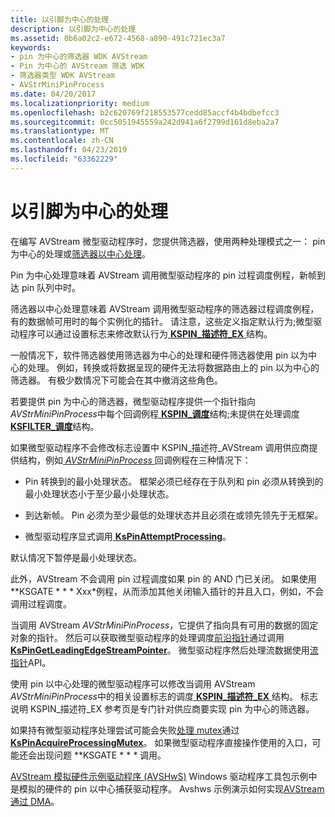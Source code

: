 ```yaml
---
title: 以引脚为中心的处理
description: 以引脚为中心的处理
ms.assetid: 0b6a02c2-e672-4568-a890-491c721ec3a7
keywords:
- pin 为中心的筛选器 WDK AVStream
- Pin 为中心的 AVStream 筛选 WDK
- 筛选器类型 WDK AVStream
- AVStrMiniPinProcess
ms.date: 04/20/2017
ms.localizationpriority: medium
ms.openlocfilehash: b2c620769f218553577cedd85accf4b4bdbefcc3
ms.sourcegitcommit: 0cc5051945559a242d941a6f2799d161d8eba2a7
ms.translationtype: MT
ms.contentlocale: zh-CN
ms.lasthandoff: 04/23/2019
ms.locfileid: "63362229"
---
```

# <a name="pin-centric-processing"></a>以引脚为中心的处理





在编写 AVStream 微型驱动程序时，您提供筛选器，使用两种处理模式之一： pin 为中心的处理或[筛选器以中心处理](filter-centric-processing.md)。

Pin 为中心处理意味着 AVStream 调用微型驱动程序的 pin 过程调度例程，新帧到达 pin 队列中时。

筛选器以中心处理意味着 AVStream 调用微型驱动程序的筛选器过程调度例程，有的数据帧可用时的每个实例化的插针。 请注意，这些定义指定默认行为;微型驱动程序可以通过设置标志来修改默认行为[ **KSPIN\_描述符\_EX** ](https://msdn.microsoft.com/library/windows/hardware/ff563534)结构。

一般情况下，软件筛选器使用筛选器为中心的处理和硬件筛选器使用 pin 以为中心的处理。 例如，转换或将数据呈现的硬件无法将数据路由上的 pin 以为中心的筛选器。 有极少数情况下可能会在其中撤消这些角色。

若要提供 pin 为中心的筛选器，微型驱动程序提供一个指针指向*AVStrMiniPinProcess*中每个回调例程[ **KSPIN\_调度**](https://msdn.microsoft.com/library/windows/hardware/ff563535)结构;未提供在处理调度[ **KSFILTER\_调度**](https://msdn.microsoft.com/library/windows/hardware/ff562554)结构。

如果微型驱动程序不会修改标志设置中 KSPIN\_描述符\_AVStream 调用供应商提供结构，例如[ *AVStrMiniPinProcess* ](https://msdn.microsoft.com/library/windows/hardware/ff556351)回调例程在三种情况下：

-   Pin 转换到的最小处理状态。 框架必须已经存在于队列和 pin 必须从转换到的最小处理状态小于至少最小处理状态。

-   到达新帧。 Pin 必须为至少最低的处理状态并且必须在或领先领先于无框架。

-   微型驱动程序显式调用[ **KsPinAttemptProcessing**](https://msdn.microsoft.com/library/windows/hardware/ff563494)。

默认情况下暂停是最小处理状态。

此外，AVStream 不会调用 pin 过程调度如果 pin 的 AND 门已关闭。 如果使用 **KSGATE * * * Xxx*例程，从而添加其他关闭输入插针的并且入口，例如，不会调用过程调度。

当调用 AVStream *AVStrMiniPinProcess*，它提供了指向具有可用的数据的固定对象的指针。 然后可以获取微型驱动程序的处理调度[前沿指针](leading-and-trailing-edge-stream-pointers.md)通过调用[ **KsPinGetLeadingEdgeStreamPointer**](https://msdn.microsoft.com/library/windows/hardware/ff563513)。 微型驱动程序然后处理流数据使用[流指针](stream-pointers.md)API。

使用 pin 以中心处理的微型驱动程序可以修改当调用 AVStream *AVStrMiniPinProcess*中的相关设置标志的调度[ **KSPIN\_描述符\_EX** ](https://msdn.microsoft.com/library/windows/hardware/ff563534)结构。 标志说明 KSPIN\_描述符\_EX 参考页是专门针对供应商要实现 pin 为中心的筛选器。

如果持有微型驱动程序处理尝试可能会失败[处理 mutex](processing-mutex-in-avstream.md)通过[ **KsPinAcquireProcessingMutex**](https://msdn.microsoft.com/library/windows/hardware/ff563488)。 如果微型驱动程序直接操作使用的入口，可能还会出现问题 **KSGATE * * *\** 调用。

[AVStream 模拟硬件示例驱动程序 (AVSHwS)](https://go.microsoft.com/fwlink/p/?linkid=256083) Windows 驱动程序工具包示例中是模拟的硬件的 pin 以中心捕获驱动程序。 Avshws 示例演示如何实现[AVStream 通过 DMA](avstream-dma-services.md)。

 

 




